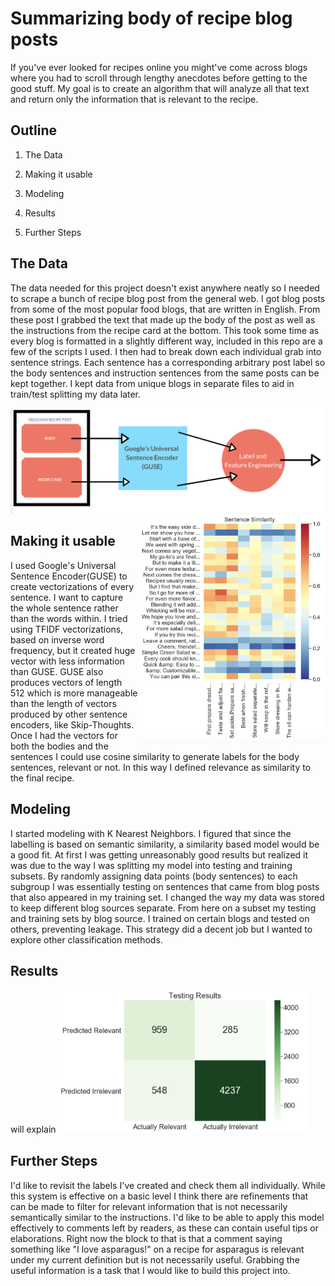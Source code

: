 # Summarizing body of recipe blog posts
If you've ever looked for recipes online you might've come across blogs where you had to scroll through lengthy anecdotes before getting to the good stuff. My goal is to create an algorithm that will analyze all that text and return only the information that is relevant to the recipe. 

## Outline
1. The Data

2. Making it usable

3. Modeling

4. Results

5. Further Steps

## The Data
The data needed for this project doesn't exist anywhere neatly so I needed to scrape a bunch of recipe blog post from the general web. I got blog posts from some of the most popular food blogs, that are written in English. From these post I grabbed the text that made up the body of the post as well as the instructions from the recipe card at the bottom. This took some time as every blog is formatted in a slightly different way, included in this repo are a few of the scripts I used. I then had to break down each individual grab into sentence strings. Each sentence has a corresponding arbitrary post label so the body sentences and instruction sentences from the same posts can be kept together. I kept data from unique blogs in separate files to aid in train/test splitting my data later.


<img src="img/data_pipline.png" width="600">

<img align="right" src="img/heatmap.png" width="300">

## Making it usable
I used Google's Universal Sentence Encoder(GUSE) to create vectorizations of every sentence. I want to capture the whole sentence rather than the words within. I tried using TFIDF vectorizations, based on inverse word frequency, but it created huge vector with less information than GUSE. GUSE also produces vectors of length 512 which is more manageable than the length of vectors produced by other sentence encoders, like Skip-Thoughts.
Once I had the vectors for both the bodies and the sentences I could use cosine similarity to generate labels for the body sentences, relevant or not. In this way I defined relevance as similarity to the final recipe.


## Modeling
I started modeling with K Nearest Neighbors. I figured that since the labelling is based on semantic similarity, a similarity based model would be a good fit. At first I was getting unreasonably good results but realized it was due to the way I was splitting my model into testing and training subsets. By randomly assigning data points (body sentences) to each subgroup I was essentially testing on sentences that came from blog posts that also appeared in my training set. I changed the way my data was stored to keep different blog sources separate. From here on a subset my testing and training sets by blog source. I trained on certain blogs and tested on others, preventing leakage. This strategy did a decent job but I wanted to explore other classification methods. 


## Results
will explain
<img src="img/conf_mat.png" width="400">

## Further Steps
I'd like to revisit the labels I've created and check them all individually. While this system is effective on a basic level I think there are refinements that can be made to filter for relevant information that is not necessarily semantically similar to the instructions. I'd like to be able to apply this model effectively to comments left by readers, as these can contain useful tips or elaborations. Right now the block to that is that a comment saying something like "I love asparagus!" on a recipe for asparagus is relevant under my current definition but is not necessarily useful. Grabbing the useful information is a task that I would like to build this project into.
